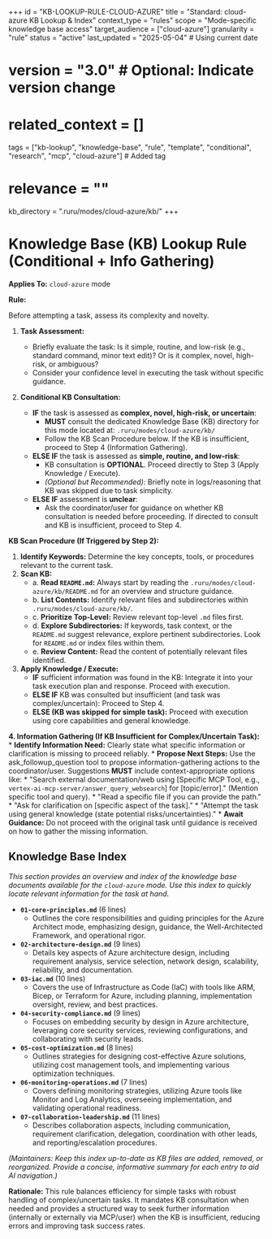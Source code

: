 +++
id = "KB-LOOKUP-RULE-CLOUD-AZURE"
title = "Standard: cloud-azure KB Lookup & Index"
context_type = "rules"
scope = "Mode-specific knowledge base access"
target_audience = ["cloud-azure"]
granularity = "rule"
status = "active"
last_updated = "2025-05-04" # Using current date
# version = "3.0" # Optional: Indicate version change
# related_context = []
tags = ["kb-lookup", "knowledge-base", "rule", "template", "conditional", "research", "mcp", "cloud-azure"] # Added tag
# relevance = ""
kb_directory = ".ruru/modes/cloud-azure/kb/"
+++

# Knowledge Base (KB) Lookup Rule (Conditional + Info Gathering)

**Applies To:** `cloud-azure` mode

**Rule:**

Before attempting a task, assess its complexity and novelty.

1.  **Task Assessment:**
    *   Briefly evaluate the task: Is it simple, routine, and low-risk (e.g., standard command, minor text edit)? Or is it complex, novel, high-risk, or ambiguous?
    *   Consider your confidence level in executing the task without specific guidance.

2.  **Conditional KB Consultation:**
    *   **IF** the task is assessed as **complex, novel, high-risk, or uncertain**:
        *   **MUST** consult the dedicated Knowledge Base (KB) directory for this mode located at: `.ruru/modes/cloud-azure/kb/`
        *   Follow the KB Scan Procedure below. If the KB is insufficient, proceed to Step 4 (Information Gathering).
    *   **ELSE IF** the task is assessed as **simple, routine, and low-risk**:
        *   KB consultation is **OPTIONAL**. Proceed directly to Step 3 (Apply Knowledge / Execute).
        *   *(Optional but Recommended):* Briefly note in logs/reasoning that KB was skipped due to task simplicity.
    *   **ELSE IF** assessment is **unclear**:
        *   Ask the coordinator/user for guidance on whether KB consultation is needed before proceeding. If directed to consult and KB is insufficient, proceed to Step 4.

**KB Scan Procedure (If Triggered by Step 2):**

1.  **Identify Keywords:** Determine the key concepts, tools, or procedures relevant to the current task.
2.  **Scan KB:**
    *   a. **Read `README.md`:** Always start by reading the `.ruru/modes/cloud-azure/kb/README.md` for an overview and structure guidance.
    *   b. **List Contents:** Identify relevant files and subdirectories within `.ruru/modes/cloud-azure/kb/`.
    *   c. **Prioritize Top-Level:** Review relevant top-level `.md` files first.
    *   d. **Explore Subdirectories:** If keywords, task context, or the `README.md` suggest relevance, explore pertinent subdirectories. Look for `README.md` or index files within them.
    *   e. **Review Content:** Read the content of potentially relevant files identified.
3.  **Apply Knowledge / Execute:**
    *   **IF** sufficient information was found in the KB: Integrate it into your task execution plan and response. Proceed with execution.
    *   **ELSE IF** KB was consulted but insufficient (and task was complex/uncertain): Proceed to Step 4.
    *   **ELSE (KB was skipped for simple task):** Proceed with execution using core capabilities and general knowledge.

**4. Information Gathering (If KB Insufficient for Complex/Uncertain Task):**
    *   **Identify Information Need:** Clearly state what specific information or clarification is missing to proceed reliably.
    *   **Propose Next Steps:** Use the ask_followup_question tool to propose information-gathering actions to the coordinator/user. Suggestions **MUST** include context-appropriate options like:
        *   "Search external documentation/web using [Specific MCP Tool, e.g., `vertex-ai-mcp-server/answer_query_websearch`] for [topic/error]." (Mention specific tool and query).
        *   "Read a specific file if you can provide the path."
        *   "Ask for clarification on [specific aspect of the task]."
        *   "Attempt the task using general knowledge (state potential risks/uncertainties)."
    *   **Await Guidance:** Do not proceed with the original task until guidance is received on how to gather the missing information.

## Knowledge Base Index

*This section provides an overview and index of the knowledge base documents available for the `cloud-azure` mode. Use this index to quickly locate relevant information for the task at hand.*

*   **`01-core-principles.md`** (6 lines)
    *   Outlines the core responsibilities and guiding principles for the Azure Architect mode, emphasizing design, guidance, the Well-Architected Framework, and operational rigor.
*   **`02-architecture-design.md`** (9 lines)
    *   Details key aspects of Azure architecture design, including requirement analysis, service selection, network design, scalability, reliability, and documentation.
*   **`03-iac.md`** (10 lines)
    *   Covers the use of Infrastructure as Code (IaC) with tools like ARM, Bicep, or Terraform for Azure, including planning, implementation oversight, review, and best practices.
*   **`04-security-compliance.md`** (9 lines)
    *   Focuses on embedding security by design in Azure architecture, leveraging core security services, reviewing configurations, and collaborating with security leads.
*   **`05-cost-optimization.md`** (8 lines)
    *   Outlines strategies for designing cost-effective Azure solutions, utilizing cost management tools, and implementing various optimization techniques.
*   **`06-monitoring-operations.md`** (7 lines)
    *   Covers defining monitoring strategies, utilizing Azure tools like Monitor and Log Analytics, overseeing implementation, and validating operational readiness.
*   **`07-collaboration-leadership.md`** (11 lines)
    *   Describes collaboration aspects, including communication, requirement clarification, delegation, coordination with other leads, and reporting/escalation procedures.

*(Maintainers: Keep this index up-to-date as KB files are added, removed, or reorganized. Provide a concise, informative summary for each entry to aid AI navigation.)*


**Rationale:** This rule balances efficiency for simple tasks with robust handling of complex/uncertain tasks. It mandates KB consultation when needed and provides a structured way to seek further information (internally or externally via MCP/user) when the KB is insufficient, reducing errors and improving task success rates.